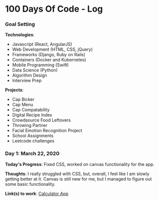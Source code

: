 # 100 Days Of Code - Log

### Goal Setting

**Technologies**: 
* Javascript (React, AngularJS)
* Web Development (HTML, CSS, jQuery)
* Frameworks (Django, Ruby on Rails) 
* Containers (Docker and Kubernetes)
* Mobile Programming (Swift)
* Data Science (Python) 
* Algorithm Design
* Interview Prep

**Projects**:
* Cap Bicker
* Cap Menu
* Cap Compatability 
* Digital Recipe Index 
* Crowdsource Food Leftovers 
* Throwing Partner
* Facial Emotion Recognition Project
* School Assignments 
* Leetcode challenges

### Day 1: March 22, 2020

**Today's Progress**: Fixed CSS, worked on canvas functionality for the app.

**Thoughts**: I really struggled with CSS, but, overall, I feel like I am slowly getting better at it. Canvas is still new for me, but I managed to figure out some basic functionality.

**Link(s) to work**: [Calculator App](http://www.example.com)
